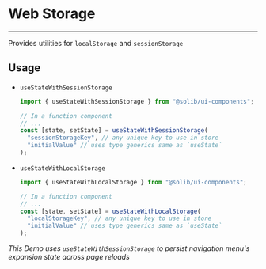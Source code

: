 # Web Storage

---

Provides utilities for `localStorage` and `sessionStorage`

## Usage

- `useStateWithSessionStorage`

  ```typescript
  import { useStateWithSessionStorage } from "@solib/ui-components";

  // In a function component
  // ...
  const [state, setState] = useStateWithSessionStorage(
    "sessionStorageKey", // any unique key to use in store
    "initialValue" // uses type generics same as `useState`
  );
  ```

- `useStateWithLocalStorage`

  ```typescript
  import { useStateWithLocalStorage } from "@solib/ui-components";

  // In a function component
  // ...
  const [state, setState] = useStateWithLocalStorage(
    "localStorageKey", // any unique key to use in store
    "initialValue" // uses type generics same as `useState`
  );
  ```

_This Demo uses `useStateWithSessionStorage` to persist navigation menu's expansion state across page reloads_
